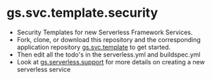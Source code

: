 # gs.svc.template.security
- Security Templates for new Serverless Framework Services.
- Fork, clone, or download this repository and the corresponding application repository [gs.svc.template](https://github.com/GameStopCorp/gs.svc.template) to get started.
- Then edit all the todo's in the serverless.yml and buildspec.yml
- Look at [gs.serverless.support](https://github.com/GameStopCorp/gs.serverless.support/tree/master/node4.3.2) for more details on creating a new serverless service

